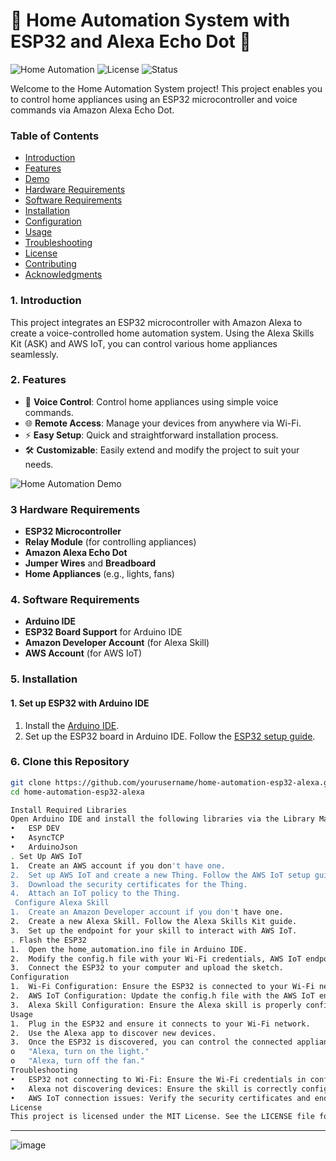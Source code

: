 # 🌟 Home Automation System with ESP32 and Alexa Echo Dot 🌟

![Home Automation](https://img.shields.io/badge/Home%20Automation-ESP32%20%2B%20Alexa-blueviolet)
![License](https://img.shields.io/badge/license-MIT-green)
![Status](https://img.shields.io/badge/status-Active-brightgreen)

Welcome to the Home Automation System project! This project enables you to control home appliances using an ESP32 microcontroller and voice commands via Amazon Alexa Echo Dot.

 ### Table of Contents

- [Introduction](#introduction)
- [Features](#features)
- [Demo](#demo)
- [Hardware Requirements](#hardware-requirements)
- [Software Requirements](#software-requirements)
- [Installation](#installation)
- [Configuration](#configuration)
- [Usage](#usage)
- [Troubleshooting](#troubleshooting)
- [License](#license)
- [Contributing](#contributing)
- [Acknowledgments](#acknowledgments)

### 1. Introduction

This project integrates an ESP32 microcontroller with Amazon Alexa to create a voice-controlled home automation system. Using the Alexa Skills Kit (ASK) and AWS IoT, you can control various home appliances seamlessly.

### 2. Features

- 🔌 **Voice Control**: Control home appliances using simple voice commands.
- 🌐 **Remote Access**: Manage your devices from anywhere via Wi-Fi.
- ⚡ **Easy Setup**: Quick and straightforward installation process.
- 🛠️ **Customizable**: Easily extend and modify the project to suit your needs.


![Home Automation Demo](demo.gif)

### 3 Hardware Requirements

- **ESP32 Microcontroller**
- **Relay Module** (for controlling appliances)
- **Amazon Alexa Echo Dot**
- **Jumper Wires** and **Breadboard**
- **Home Appliances** (e.g., lights, fans)

### 4. Software Requirements

- **Arduino IDE**
- **ESP32 Board Support** for Arduino IDE
- **Amazon Developer Account** (for Alexa Skill)
- **AWS Account** (for AWS IoT)

### 5.  Installation

#### 1. Set up ESP32 with Arduino IDE

1. Install the [Arduino IDE](https://www.arduino.cc/en/software).
2. Set up the ESP32 board in Arduino IDE. Follow the [ESP32 setup guide](https://docs.espressif.com/projects/arduino-esp32/en/latest/installing.html).

### 6. Clone this Repository

```bash
git clone https://github.com/yourusername/home-automation-esp32-alexa.git
cd home-automation-esp32-alexa

Install Required Libraries
Open Arduino IDE and install the following libraries via the Library Manager:
•	ESP DEV
•	AsyncTCP
•	ArduinoJson
. Set Up AWS IoT
1.	Create an AWS account if you don't have one.
2.	Set up AWS IoT and create a new Thing. Follow the AWS IoT setup guide.
3.	Download the security certificates for the Thing.
4.	Attach an IoT policy to the Thing.
 Configure Alexa Skill
1.	Create an Amazon Developer account if you don't have one.
2.	Create a new Alexa Skill. Follow the Alexa Skills Kit guide.
3.	Set up the endpoint for your skill to interact with AWS IoT.
. Flash the ESP32
1.	Open the home_automation.ino file in Arduino IDE.
2.	Modify the config.h file with your Wi-Fi credentials, AWS IoT endpoint, and security certificate details.
3.	Connect the ESP32 to your computer and upload the sketch.
Configuration
1.	Wi-Fi Configuration: Ensure the ESP32 is connected to your Wi-Fi network.
2.	AWS IoT Configuration: Update the config.h file with the AWS IoT endpoint and certificates.
3.	Alexa Skill Configuration: Ensure the Alexa skill is properly configured to communicate with your AWS IoT endpoint.
Usage
1.	Plug in the ESP32 and ensure it connects to your Wi-Fi network.
2.	Use the Alexa app to discover new devices.
3.	Once the ESP32 is discovered, you can control the connected appliances using voice commands, such as:
o	"Alexa, turn on the light."
o	"Alexa, turn off the fan."
Troubleshooting
•	ESP32 not connecting to Wi-Fi: Ensure the Wi-Fi credentials in config.h are correct.
•	Alexa not discovering devices: Ensure the skill is correctly configured and the ESP32 is online.
•	AWS IoT connection issues: Verify the security certificates and endpoint details.
License
This project is licensed under the MIT License. See the LICENSE file for more details.
```
---
![image](https://github.com/HAMZOO0/Voice-Control-Home-Automation/assets/98114762/93a054ee-2ea5-4746-b270-3381d65e5bc1)
